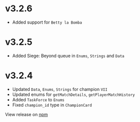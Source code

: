 # v3.2.6
- Added support for `Betty la Bomba`

# v3.2.5
- Added Siege: Beyond queue in `Enums`, `Strings` and `Data`

# v3.2.4
- Updated `Data`, `Enums`, `Strings` for champion `VII`
- Updated enums for `getMatchDetails`, `getPlayerMatchHistory`
- Added `TaskForce` to `Enums`
- Fixed `champion_id` type in `ChampionCard` 

View release on [npm](https://www.npmjs.com/package/pe-paladins.js/v/3.2.6)